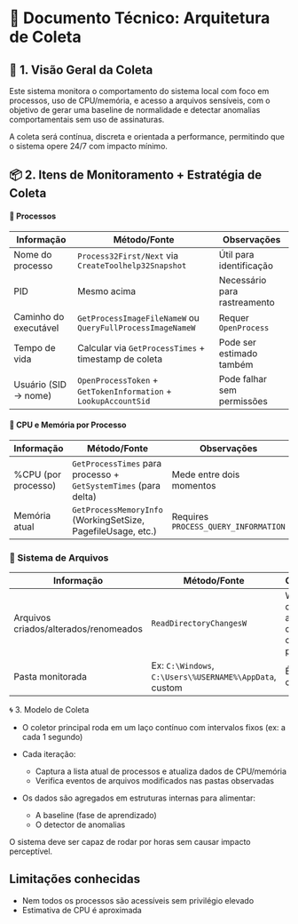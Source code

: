# 📄 Documento Técnico: Arquitetura de Coleta

## 🧭 1. Visão Geral da Coleta

Este sistema monitora o comportamento do sistema local com foco em processos, uso de CPU/memória, e acesso a arquivos sensíveis, com o objetivo de gerar uma baseline de normalidade e detectar anomalias comportamentais sem uso de assinaturas.

A coleta será contínua, discreta e orientada a performance, permitindo que o sistema opere 24/7 com impacto mínimo.

## 📦 2. Itens de Monitoramento + Estratégia de Coleta

#### 🔹 Processos

| Informação            | Método/Fonte                                                    | Observações                  |
| --------------------- | --------------------------------------------------------------- | ---------------------------- |
| Nome do processo      | `Process32First/Next` via `CreateToolhelp32Snapshot`            | Útil para identificação      |
| PID                   | Mesmo acima                                                     | Necessário para rastreamento |
| Caminho do executável | `GetProcessImageFileNameW` ou `QueryFullProcessImageNameW`      | Requer `OpenProcess`         |
| Tempo de vida         | Calcular via `GetProcessTimes` + timestamp de coleta            | Pode ser estimado também     |
| Usuário (SID → nome)  | `OpenProcessToken` + `GetTokenInformation` + `LookupAccountSid` | Pode falhar sem permissões   |

#### 🔹 CPU e Memória por Processo

| Informação          | Método/Fonte                                                    | Observações                          |
| ------------------- | --------------------------------------------------------------- | ------------------------------------ |
| %CPU (por processo) | `GetProcessTimes` para processo + `GetSystemTimes` (para delta) | Mede entre dois momentos             |
| Memória atual       | `GetProcessMemoryInfo` (WorkingSetSize, PagefileUsage, etc.)    | Requires `PROCESS_QUERY_INFORMATION` |

### 🔹 Sistema de Arquivos

| Informação                            | Método/Fonte                                            | Observações                                                  |
| ------------------------------------- | ------------------------------------------------------- | ------------------------------------------------------------ |
| Arquivos criados/alterados/renomeados | `ReadDirectoryChangesW`                                 | Watch por diretório. Não associa diretamente com o processo. |
| Pasta monitorada                      | Ex: `C:\Windows`, `C:\Users\%USERNAME%\AppData`, custom | É configurável                                               |



🌀 3. Modelo de Coleta

- O coletor principal roda em um laço contínuo com intervalos fixos (ex: a cada 1 segundo)

- Cada iteração:
  - Captura a lista atual de processos e atualiza dados de CPU/memória 
  - Verifica eventos de arquivos modificados nas pastas observadas

- Os dados são agregados em estruturas internas para alimentar:
  - A baseline (fase de aprendizado)
  - O detector de anomalias

O sistema deve ser capaz de rodar por horas sem causar impacto perceptível.

## Limitações conhecidas

- Nem todos os processos são acessíveis sem privilégio elevado
- Estimativa de CPU é aproximada